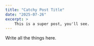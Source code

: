 ```yaml
---
title: "Catchy Post Title"
date: "2025-07-26"
excerpt: >
    This is a super post, you'll see.
---
```


Write all the things here.
